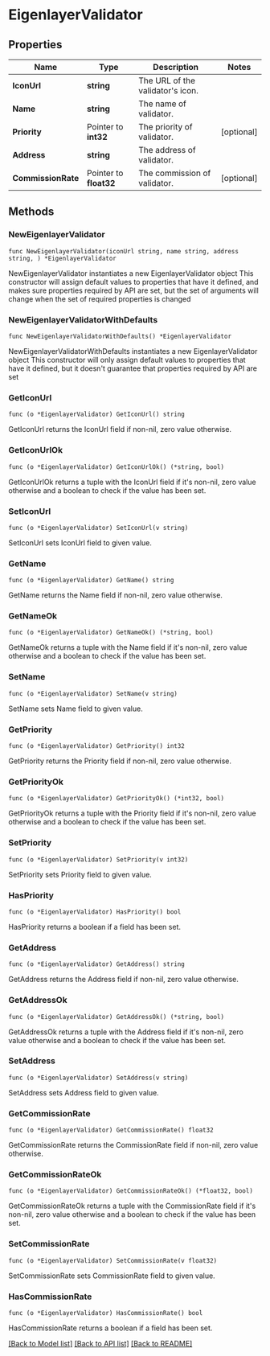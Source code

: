 # EigenlayerValidator

## Properties

Name | Type | Description | Notes
------------ | ------------- | ------------- | -------------
**IconUrl** | **string** | The URL of the validator&#39;s icon. | 
**Name** | **string** | The name of validator. | 
**Priority** | Pointer to **int32** | The priority of validator. | [optional] 
**Address** | **string** | The address of validator. | 
**CommissionRate** | Pointer to **float32** | The commission of validator. | [optional] 

## Methods

### NewEigenlayerValidator

`func NewEigenlayerValidator(iconUrl string, name string, address string, ) *EigenlayerValidator`

NewEigenlayerValidator instantiates a new EigenlayerValidator object
This constructor will assign default values to properties that have it defined,
and makes sure properties required by API are set, but the set of arguments
will change when the set of required properties is changed

### NewEigenlayerValidatorWithDefaults

`func NewEigenlayerValidatorWithDefaults() *EigenlayerValidator`

NewEigenlayerValidatorWithDefaults instantiates a new EigenlayerValidator object
This constructor will only assign default values to properties that have it defined,
but it doesn't guarantee that properties required by API are set

### GetIconUrl

`func (o *EigenlayerValidator) GetIconUrl() string`

GetIconUrl returns the IconUrl field if non-nil, zero value otherwise.

### GetIconUrlOk

`func (o *EigenlayerValidator) GetIconUrlOk() (*string, bool)`

GetIconUrlOk returns a tuple with the IconUrl field if it's non-nil, zero value otherwise
and a boolean to check if the value has been set.

### SetIconUrl

`func (o *EigenlayerValidator) SetIconUrl(v string)`

SetIconUrl sets IconUrl field to given value.


### GetName

`func (o *EigenlayerValidator) GetName() string`

GetName returns the Name field if non-nil, zero value otherwise.

### GetNameOk

`func (o *EigenlayerValidator) GetNameOk() (*string, bool)`

GetNameOk returns a tuple with the Name field if it's non-nil, zero value otherwise
and a boolean to check if the value has been set.

### SetName

`func (o *EigenlayerValidator) SetName(v string)`

SetName sets Name field to given value.


### GetPriority

`func (o *EigenlayerValidator) GetPriority() int32`

GetPriority returns the Priority field if non-nil, zero value otherwise.

### GetPriorityOk

`func (o *EigenlayerValidator) GetPriorityOk() (*int32, bool)`

GetPriorityOk returns a tuple with the Priority field if it's non-nil, zero value otherwise
and a boolean to check if the value has been set.

### SetPriority

`func (o *EigenlayerValidator) SetPriority(v int32)`

SetPriority sets Priority field to given value.

### HasPriority

`func (o *EigenlayerValidator) HasPriority() bool`

HasPriority returns a boolean if a field has been set.

### GetAddress

`func (o *EigenlayerValidator) GetAddress() string`

GetAddress returns the Address field if non-nil, zero value otherwise.

### GetAddressOk

`func (o *EigenlayerValidator) GetAddressOk() (*string, bool)`

GetAddressOk returns a tuple with the Address field if it's non-nil, zero value otherwise
and a boolean to check if the value has been set.

### SetAddress

`func (o *EigenlayerValidator) SetAddress(v string)`

SetAddress sets Address field to given value.


### GetCommissionRate

`func (o *EigenlayerValidator) GetCommissionRate() float32`

GetCommissionRate returns the CommissionRate field if non-nil, zero value otherwise.

### GetCommissionRateOk

`func (o *EigenlayerValidator) GetCommissionRateOk() (*float32, bool)`

GetCommissionRateOk returns a tuple with the CommissionRate field if it's non-nil, zero value otherwise
and a boolean to check if the value has been set.

### SetCommissionRate

`func (o *EigenlayerValidator) SetCommissionRate(v float32)`

SetCommissionRate sets CommissionRate field to given value.

### HasCommissionRate

`func (o *EigenlayerValidator) HasCommissionRate() bool`

HasCommissionRate returns a boolean if a field has been set.


[[Back to Model list]](../README.md#documentation-for-models) [[Back to API list]](../README.md#documentation-for-api-endpoints) [[Back to README]](../README.md)



